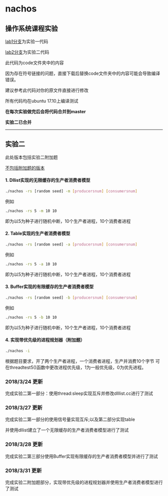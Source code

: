 # nachos

## 操作系统课程实验

[lab1分支](https://github.com/aksudya/nachos/tree/lab1)为实验一代码

[lab2分支](https://github.com/aksudya/nachos/tree/lab2)为实验二代码

此代码为code文件夹中的内容

因为存在符号链接的问题，直接下载后替换code文件夹中的内容可能会导致编译错误。

建议参考此代码对你的原文件直接进行修改

所有代码均在ubuntu 17.10上编译测试

**在每次实验做完后会将代码合并到master**

**实验二已合并**

- - - - - - -

## 实验二

此处版本包括实验二附加题

[不包括附加题的版本](https://github.com/aksudya/nachos/tree/a062b3aa5994e5e0ccb91331e23af3ff3ebdcfe4)


#### 1. Dllist实现的无限缓存的生产者消费者模型

```bash
./nachos -rs [random seed] -m [producersnum] [consumersnum]
```

例如
```bash
./nachos -rs 5 -m 10 10 
```
即为以5为种子进行随机中断，10个生产者进程，10个消费者进程

#### 2. Table实现的生产者消费者模型

```bash
./nachos -rs [random seed] -a [producersnum] [consumersnum]
```

例如
```bash
./nachos -rs 5 -a 10 10 
```
即为以5为种子进行随机中断，10个生产者进程，10个消费者进程


#### 3. Buffer实现的有限缓存的生产者消费者模型

```bash
./nachos -rs [random seed] -b [producersnum] [consumersnum]
```

例如
```bash
./nachos -rs 5 -b 10 10 
```
即为以5为种子进行随机中断，10个生产者进程，10个消费者进程


#### 4. 实现带优先级的进程规划器（附加题）

```bash
./nachos -i
```

根据题目要求，开了两个生产者进程，一个消费者进程，生产并消费10个字节
可在threadtest5()函数中更改进程优先级，1为一般优先级，0为优先进程。

### 2018/3/24 更新

完成实验二第一部分：使用thread:sleep实现互斥并修改dlllist.cc进行了测试

### 2018/3/27 更新
完成实验二第一部分的使用信号量实现互斥;以及第二部分实现table

并使用dllist建立了一个无限缓存的生产者消费者模型进行了测试

### 2018/3/28 更新
完成实验二第三部分使用Buffer实现有限缓存的生产者消费者模型并进行了测试

### 2018/3/31 更新
完成实验二附加题部分，实现带优先级的进程规划器并使用生产者消费者模型进行了测试



